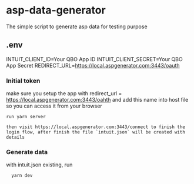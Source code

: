 # asp-data-generator

The simple script to generate asp data for testing purpose

## .env

INTUIT_CLIENT_ID=Your QBO App ID
INTUIT_CLIENT_SECRET=Your QBO App Secret
REDIRECT_URL=https://local.aspgenerator.com:3443/oauth

### Initial token

make sure you setup the app with redirect_url = https://local.aspgenerator.com:3443/oahth and add this name into host file so you can access it from your browser

```
run yarn server

then visit https://local.aspgenerator.com:3443/connect to finish the login flow, after finish the file `intuit.json` will be created with details

```

### Generate data

with intuit.json existing, run

```
  yarn dev
```
